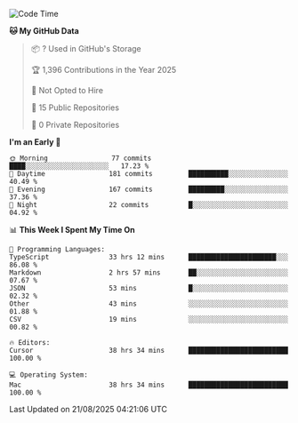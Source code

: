 <!--START_SECTION:waka-->
![Code Time](http://img.shields.io/badge/Code%20Time-7%2C625%20hrs%206%20mins-blue)

**🐱 My GitHub Data** 

> 📦 ? Used in GitHub's Storage 
 > 
> 🏆 1,396 Contributions in the Year 2025
 > 
> 🚫 Not Opted to Hire
 > 
> 📜 15 Public Repositories 
 > 
> 🔑 0 Private Repositories 
 > 
**I'm an Early 🐤** 

```text
🌞 Morning                77 commits          ████░░░░░░░░░░░░░░░░░░░░░   17.23 % 
🌆 Daytime                181 commits         ██████████░░░░░░░░░░░░░░░   40.49 % 
🌃 Evening                167 commits         █████████░░░░░░░░░░░░░░░░   37.36 % 
🌙 Night                  22 commits          █░░░░░░░░░░░░░░░░░░░░░░░░   04.92 % 
```


📊 **This Week I Spent My Time On** 

```text
💬 Programming Languages: 
TypeScript               33 hrs 12 mins      ██████████████████████░░░   86.08 % 
Markdown                 2 hrs 57 mins       ██░░░░░░░░░░░░░░░░░░░░░░░   07.67 % 
JSON                     53 mins             █░░░░░░░░░░░░░░░░░░░░░░░░   02.32 % 
Other                    43 mins             ░░░░░░░░░░░░░░░░░░░░░░░░░   01.88 % 
CSV                      19 mins             ░░░░░░░░░░░░░░░░░░░░░░░░░   00.82 % 

🔥 Editors: 
Cursor                   38 hrs 34 mins      █████████████████████████   100.00 % 

💻 Operating System: 
Mac                      38 hrs 34 mins      █████████████████████████   100.00 % 
```


 Last Updated on 21/08/2025 04:21:06 UTC
<!--END_SECTION:waka-->

